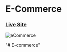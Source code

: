 # E-Commerce
### [Live Site](https://imaginative-treacle-f82e9b.netlify.app/)

![eCommerce](https://i.ibb.co/mH9SNNq/Build-an-e-commerce-1.png)

"# E-commerce" 
